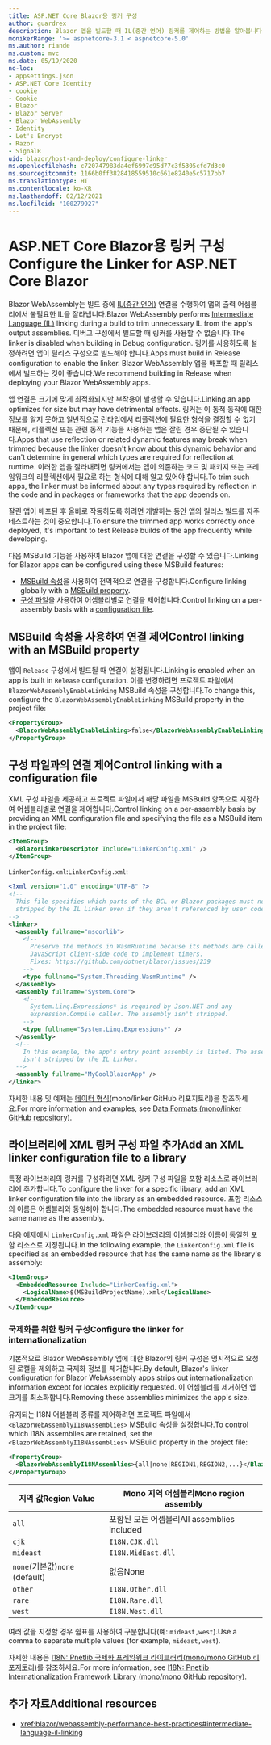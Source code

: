 ```yaml
---
title: ASP.NET Core Blazor용 링커 구성
author: guardrex
description: Blazor 앱을 빌드할 때 IL(중간 언어) 링커를 제어하는 방법을 알아봅니다.
monikerRange: '>= aspnetcore-3.1 < aspnetcore-5.0'
ms.author: riande
ms.custom: mvc
ms.date: 05/19/2020
no-loc:
- appsettings.json
- ASP.NET Core Identity
- cookie
- Cookie
- Blazor
- Blazor Server
- Blazor WebAssembly
- Identity
- Let's Encrypt
- Razor
- SignalR
uid: blazor/host-and-deploy/configure-linker
ms.openlocfilehash: c720747983da4ef6997d95d77c3f5305cfd7d3c0
ms.sourcegitcommit: 1166b0ff3828418559510c661e8240e5c5717bb7
ms.translationtype: HT
ms.contentlocale: ko-KR
ms.lasthandoff: 02/12/2021
ms.locfileid: "100279927"
---
```

# <a name="configure-the-linker-for-aspnet-core-blazor"></a><span data-ttu-id="672cf-103">ASP.NET Core Blazor용 링커 구성</span><span class="sxs-lookup"><span data-stu-id="672cf-103">Configure the Linker for ASP.NET Core Blazor</span></span>

<span data-ttu-id="672cf-104">Blazor WebAssembly는 빌드 중에 [IL(중간 언어)](/dotnet/standard/managed-code#intermediate-language--execution) 연결을 수행하여 앱의 출력 어셈블리에서 불필요한 IL을 잘라냅니다.</span><span class="sxs-lookup"><span data-stu-id="672cf-104">Blazor WebAssembly performs [Intermediate Language (IL)](/dotnet/standard/managed-code#intermediate-language--execution) linking during a build to trim unnecessary IL from the app's output assemblies.</span></span> <span data-ttu-id="672cf-105">디버그 구성에서 빌드할 때 링커를 사용할 수 없습니다.</span><span class="sxs-lookup"><span data-stu-id="672cf-105">The linker is disabled when building in Debug configuration.</span></span> <span data-ttu-id="672cf-106">링커를 사용하도록 설정하려면 앱이 릴리스 구성으로 빌드해야 합니다.</span><span class="sxs-lookup"><span data-stu-id="672cf-106">Apps must build in Release configuration to enable the linker.</span></span> <span data-ttu-id="672cf-107">Blazor WebAssembly 앱을 배포할 때 릴리스에서 빌드하는 것이 좋습니다.</span><span class="sxs-lookup"><span data-stu-id="672cf-107">We recommend building in Release when deploying your Blazor WebAssembly apps.</span></span> 

<span data-ttu-id="672cf-108">앱 연결은 크기에 맞게 최적화되지만 부작용이 발생할 수 있습니다.</span><span class="sxs-lookup"><span data-stu-id="672cf-108">Linking an app optimizes for size but may have detrimental effects.</span></span> <span data-ttu-id="672cf-109">링커는 이 동적 동작에 대한 정보를 알지 못하고 일반적으로 런타임에서 리플렉션에 필요한 형식을 결정할 수 없기 때문에, 리플렉션 또는 관련 동적 기능을 사용하는 앱은 잘린 경우 중단될 수 있습니다.</span><span class="sxs-lookup"><span data-stu-id="672cf-109">Apps that use reflection or related dynamic features may break when trimmed because the linker doesn't know about this dynamic behavior and can't determine in general which types are required for reflection at runtime.</span></span> <span data-ttu-id="672cf-110">이러한 앱을 잘라내려면 링커에서는 앱이 의존하는 코드 및 패키지 또는 프레임워크의 리플렉션에서 필요로 하는 형식에 대해 알고 있어야 합니다.</span><span class="sxs-lookup"><span data-stu-id="672cf-110">To trim such apps, the linker must be informed about any types required by reflection in the code and in packages or frameworks that the app depends on.</span></span>

<span data-ttu-id="672cf-111">잘린 앱이 배포된 후 올바로 작동하도록 하려면 개발하는 동안 앱의 릴리스 빌드를 자주 테스트하는 것이 중요합니다.</span><span class="sxs-lookup"><span data-stu-id="672cf-111">To ensure the trimmed app works correctly once deployed, it's important to test Release builds of the app frequently while developing.</span></span>

<span data-ttu-id="672cf-112">다음 MSBuild 기능을 사용하여 Blazor 앱에 대한 연결을 구성할 수 있습니다.</span><span class="sxs-lookup"><span data-stu-id="672cf-112">Linking for Blazor apps can be configured using these MSBuild features:</span></span>

* <span data-ttu-id="672cf-113">[MSBuild 속성](#control-linking-with-an-msbuild-property)을 사용하여 전역적으로 연결을 구성합니다.</span><span class="sxs-lookup"><span data-stu-id="672cf-113">Configure linking globally with a [MSBuild property](#control-linking-with-an-msbuild-property).</span></span>
* <span data-ttu-id="672cf-114">[구성 파일](#control-linking-with-a-configuration-file)을 사용하여 어셈블리별로 연결을 제어합니다.</span><span class="sxs-lookup"><span data-stu-id="672cf-114">Control linking on a per-assembly basis with a [configuration file](#control-linking-with-a-configuration-file).</span></span>

## <a name="control-linking-with-an-msbuild-property"></a><span data-ttu-id="672cf-115">MSBuild 속성을 사용하여 연결 제어</span><span class="sxs-lookup"><span data-stu-id="672cf-115">Control linking with an MSBuild property</span></span>

<span data-ttu-id="672cf-116">앱이 `Release` 구성에서 빌드될 때 연결이 설정됩니다.</span><span class="sxs-lookup"><span data-stu-id="672cf-116">Linking is enabled when an app is built in `Release` configuration.</span></span> <span data-ttu-id="672cf-117">이를 변경하려면 프로젝트 파일에서 `BlazorWebAssemblyEnableLinking` MSBuild 속성을 구성합니다.</span><span class="sxs-lookup"><span data-stu-id="672cf-117">To change this, configure the `BlazorWebAssemblyEnableLinking` MSBuild property in the project file:</span></span>

```xml
<PropertyGroup>
  <BlazorWebAssemblyEnableLinking>false</BlazorWebAssemblyEnableLinking>
</PropertyGroup>
```

## <a name="control-linking-with-a-configuration-file"></a><span data-ttu-id="672cf-118">구성 파일과의 연결 제어</span><span class="sxs-lookup"><span data-stu-id="672cf-118">Control linking with a configuration file</span></span>

<span data-ttu-id="672cf-119">XML 구성 파일을 제공하고 프로젝트 파일에서 해당 파일을 MSBuild 항목으로 지정하여 어셈블리별로 연결을 제어합니다.</span><span class="sxs-lookup"><span data-stu-id="672cf-119">Control linking on a per-assembly basis by providing an XML configuration file and specifying the file as a MSBuild item in the project file:</span></span>

```xml
<ItemGroup>
  <BlazorLinkerDescriptor Include="LinkerConfig.xml" />
</ItemGroup>
```

<span data-ttu-id="672cf-120">`LinkerConfig.xml`:</span><span class="sxs-lookup"><span data-stu-id="672cf-120">`LinkerConfig.xml`:</span></span>

```xml
<?xml version="1.0" encoding="UTF-8" ?>
<!--
  This file specifies which parts of the BCL or Blazor packages must not be
  stripped by the IL Linker even if they aren't referenced by user code.
-->
<linker>
  <assembly fullname="mscorlib">
    <!--
      Preserve the methods in WasmRuntime because its methods are called by 
      JavaScript client-side code to implement timers.
      Fixes: https://github.com/dotnet/blazor/issues/239
    -->
    <type fullname="System.Threading.WasmRuntime" />
  </assembly>
  <assembly fullname="System.Core">
    <!--
      System.Linq.Expressions* is required by Json.NET and any 
      expression.Compile caller. The assembly isn't stripped.
    -->
    <type fullname="System.Linq.Expressions*" />
  </assembly>
  <!--
    In this example, the app's entry point assembly is listed. The assembly
    isn't stripped by the IL Linker.
  -->
  <assembly fullname="MyCoolBlazorApp" />
</linker>
```

<span data-ttu-id="672cf-121">자세한 내용 및 예제는 [데이터 형식](https://github.com/mono/linker/blob/master/docs/data-formats.md)(mono/linker GitHub 리포지토리)을 참조하세요.</span><span class="sxs-lookup"><span data-stu-id="672cf-121">For more information and examples, see [Data Formats (mono/linker GitHub repository)](https://github.com/mono/linker/blob/master/docs/data-formats.md).</span></span>

## <a name="add-an-xml-linker-configuration-file-to-a-library"></a><span data-ttu-id="672cf-122">라이브러리에 XML 링커 구성 파일 추가</span><span class="sxs-lookup"><span data-stu-id="672cf-122">Add an XML linker configuration file to a library</span></span>

<span data-ttu-id="672cf-123">특정 라이브러리의 링커를 구성하려면 XML 링커 구성 파일을 포함 리소스로 라이브러리에 추가합니다.</span><span class="sxs-lookup"><span data-stu-id="672cf-123">To configure the linker for a specific library, add an XML linker configuration file into the library as an embedded resource.</span></span> <span data-ttu-id="672cf-124">포함 리소스의 이름은 어셈블리와 동일해야 합니다.</span><span class="sxs-lookup"><span data-stu-id="672cf-124">The embedded resource must have the same name as the assembly.</span></span>

<span data-ttu-id="672cf-125">다음 예제에서 `LinkerConfig.xml` 파일은 라이브러리의 어셈블리와 이름이 동일한 포함 리소스로 지정됩니다.</span><span class="sxs-lookup"><span data-stu-id="672cf-125">In the following example, the `LinkerConfig.xml` file is specified as an embedded resource that has the same name as the library's assembly:</span></span>

```xml
<ItemGroup>
  <EmbeddedResource Include="LinkerConfig.xml">
    <LogicalName>$(MSBuildProjectName).xml</LogicalName>
  </EmbeddedResource>
</ItemGroup>
```

### <a name="configure-the-linker-for-internationalization"></a><span data-ttu-id="672cf-126">국제화를 위한 링커 구성</span><span class="sxs-lookup"><span data-stu-id="672cf-126">Configure the linker for internationalization</span></span>

<span data-ttu-id="672cf-127">기본적으로 Blazor WebAssembly 앱에 대한 Blazor의 링커 구성은 명시적으로 요청된 로캘을 제외하고 국제화 정보를 제거합니다.</span><span class="sxs-lookup"><span data-stu-id="672cf-127">By default, Blazor's linker configuration for Blazor WebAssembly apps strips out internationalization information except for locales explicitly requested.</span></span> <span data-ttu-id="672cf-128">이 어셈블리를 제거하면 앱 크기를 최소화합니다.</span><span class="sxs-lookup"><span data-stu-id="672cf-128">Removing these assemblies minimizes the app's size.</span></span>

<span data-ttu-id="672cf-129">유지되는 I18N 어셈블리 종류를 제어하려면 프로젝트 파일에서 `<BlazorWebAssemblyI18NAssemblies>` MSBuild 속성을 설정합니다.</span><span class="sxs-lookup"><span data-stu-id="672cf-129">To control which I18N assemblies are retained, set the `<BlazorWebAssemblyI18NAssemblies>` MSBuild property in the project file:</span></span>

```xml
<PropertyGroup>
  <BlazorWebAssemblyI18NAssemblies>{all|none|REGION1,REGION2,...}</BlazorWebAssemblyI18NAssemblies>
</PropertyGroup>
```

| <span data-ttu-id="672cf-130">지역 값</span><span class="sxs-lookup"><span data-stu-id="672cf-130">Region Value</span></span>     | <span data-ttu-id="672cf-131">Mono 지역 어셈블리</span><span class="sxs-lookup"><span data-stu-id="672cf-131">Mono region assembly</span></span>    |
| ---------------- | ----------------------- |
| `all`            | <span data-ttu-id="672cf-132">포함된 모든 어셈블리</span><span class="sxs-lookup"><span data-stu-id="672cf-132">All assemblies included</span></span> |
| `cjk`            | `I18N.CJK.dll`          |
| `mideast`        | `I18N.MidEast.dll`      |
| <span data-ttu-id="672cf-133">`none`(기본값)</span><span class="sxs-lookup"><span data-stu-id="672cf-133">`none` (default)</span></span> | <span data-ttu-id="672cf-134">없음</span><span class="sxs-lookup"><span data-stu-id="672cf-134">None</span></span>                    |
| `other`          | `I18N.Other.dll`        |
| `rare`           | `I18N.Rare.dll`         |
| `west`           | `I18N.West.dll`         |

<span data-ttu-id="672cf-135">여러 값을 지정할 경우 쉼표를 사용하여 구분합니다(예: `mideast,west`).</span><span class="sxs-lookup"><span data-stu-id="672cf-135">Use a comma to separate multiple values (for example, `mideast,west`).</span></span>

<span data-ttu-id="672cf-136">자세한 내용은 [I18N: Pnetlib 국제화 프레임워크 라이브러리(mono/mono GitHub 리포지토리)](https://github.com/mono/mono/tree/master/mcs/class/I18N)를 참조하세요.</span><span class="sxs-lookup"><span data-stu-id="672cf-136">For more information, see [I18N: Pnetlib Internationalization Framework Library (mono/mono GitHub repository)](https://github.com/mono/mono/tree/master/mcs/class/I18N).</span></span>

## <a name="additional-resources"></a><span data-ttu-id="672cf-137">추가 자료</span><span class="sxs-lookup"><span data-stu-id="672cf-137">Additional resources</span></span>

* <xref:blazor/webassembly-performance-best-practices#intermediate-language-il-linking>
